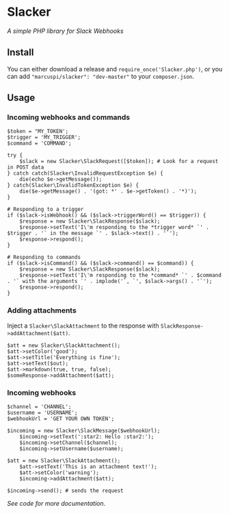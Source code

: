 # Slacker
*A simple PHP library for Slack Webhooks*

## Install
You can either download a release and `require_once('Slacker.php')`, or you can add `"marcuspi/slacker": "dev-master"` to your `composer.json`.

## Usage
### Incoming webhooks and commands
```
$token = "MY_TOKEN';
$trigger = 'MY_TRIGGER';
$command = 'COMMAND';

try {
    $slack = new Slacker\SlackRequest([$token]); # Look for a request in POST data
} catch catch(Slacker\InvalidRequestException $e) {
    die(echo $e->getMessage());
} catch(Slacker\InvalidTokenException $e) {
    die($e->getMessage() . '(got: *' . $e->getToken() . '*)');
}

# Responding to a trigger
if ($slack->isWebhook() && ($slack->triggerWord() == $trigger)) {
    $response = new Slacker\SlackResponse($slack);
    $response->setText('I\'m responding to the *trigger word* `' . $trigger . '` in the message `' . $slack->text() . '`');
    $response->respond();
}

# Responding to commands
if ($slack->isCommand() && ($slack->command() == $command)) {
    $response = new Slacker\SlackResponse($slack);
    $response->setText('I\'m responding to the *command* `' . $command . '` with the arguments `' . implode('`, `', $slack->args() . '`');
    $response->respond();
}
```
### Adding attachments
Inject a `Slacker\SlackAttachment` to the response with `SlackResponse->addAttachment($att)`.
```
$att = new Slacker\SlackAttachment();
$att->setColor('good');
$att->setTitle('Everything is fine');
$att->setText($out);
$att->markdown(true, true, false);
$someResponse->addAttachment($att);
```
### Incoming webhooks
```
$channel = 'CHANNEL';
$username = 'USERNAME';
$webhookUrl = 'GET YOUR OWN TOKEN';

$incoming = new Slacker\SlackMessage($webhookUrl);
    $incoming->setText(':star2: Hello :star2:');
    $incoming->setChannel($channel);
    $incoming->setUsername($username);

$att = new Slacker\SlackAttachment();
    $att->setText('This is an attachment text!');
    $att->setColor('warning');
    $incoming->addAttachment($att);

$incoming->send(); # sends the request
```

*See code for more documentation*.